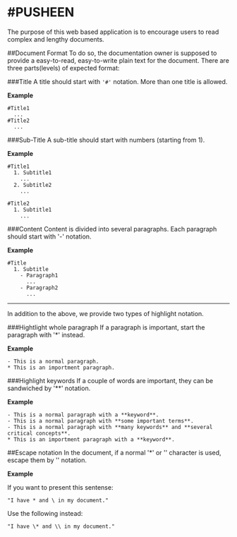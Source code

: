 #PUSHEEN
=====
The purpose of this web based application is to encourage users to read complex and lengthy documents.

##Document Format
To do so, the documentation owner is supposed to provide a easy-to-read, easy-to-write plain text for the document.
There are three parts(levels) of expected format:

###Title
A title should start with `'#'` notation. More than one title is allowed.

**Example**
```
#Title1
  ...
#Title2
  ...
```

###Sub-Title
A sub-title should start with numbers (starting from 1).

**Example**
```
#Title1
  1. Subtitle1
    ...
  2. Subtitle2
    ...

#Title2
  1. Subtitle1
    ...
```

###Content
Content is divided into several paragraphs. Each paragraph should start with '-' notation.

**Example**
```
#Title
  1. Subtitle
    - Paragraph1
      ...
    - Paragraph2
      ...
```
-----

In addition to the above, we provide two types of highlight notation.

###Hightlight whole paragraph
If a paragraph is important, start the paragraph with '*' instead.

**Example**
```
- This is a normal paragraph.
* This is an importment paragraph.
```

###Highlight keywords
If a couple of words are important, they can be sandwiched by '**' notation.

**Example**
```
- This is a normal paragraph with a **keyword**.
- This is a normal paragraph with **some important terms**.
- This is a normal paragraph with **many keywords** and **several critical concepts**.
* This is an importment paragraph with a **keyword**.
```

##Escape notation
In the document, if a normal '*' or '\' character is used, escape them by '\' notation.

**Example**

If you want to present this sentense:
```
"I have * and \ in my document."
```

Use the following instead:
```
"I have \* and \\ in my document."
```
